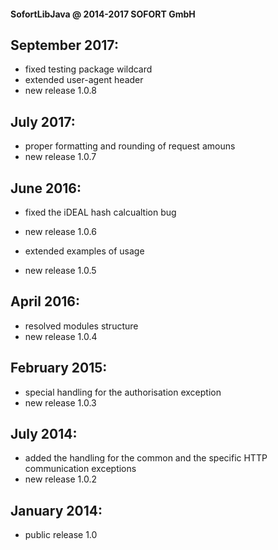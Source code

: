 #### SofortLibJava @ 2014-2017 SOFORT GmbH

September 2017:
-----------

* fixed testing package wildcard
* extended user-agent header
* new release 1.0.8

July 2017:
-----------

* proper formatting and rounding of request amouns
* new release 1.0.7

June 2016:
-----------

* fixed the iDEAL hash calcualtion bug
* new release 1.0.6

* extended examples of usage
* new release 1.0.5

April 2016:
-----------

* resolved modules structure
* new release 1.0.4

February 2015:
--------------

* special handling for the authorisation exception
* new release 1.0.3

July 2014:
----------

* added the handling for the common and the specific HTTP communication exceptions
* new release 1.0.2

January 2014:
-------------

* public release 1.0
